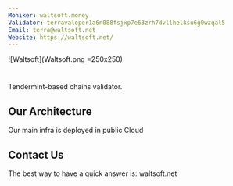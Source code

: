 ```yaml
---
Moniker: waltsoft.money
Validator: terravaloper1a6n088fsjxp7e63zrh7dvllhelksu6g0wzqal5
Email: terra@waltsoft.net
Website: https://waltsoft.net/
---
```

 ![Waltsoft](Waltsoft.png  =250x250)


# <moniker> 
Tendermint-based chains validator.



## Our Architecture

 Our main infra is deployed in public Cloud


## Contact Us

The best way to have a quick answer is: waltsoft.net


